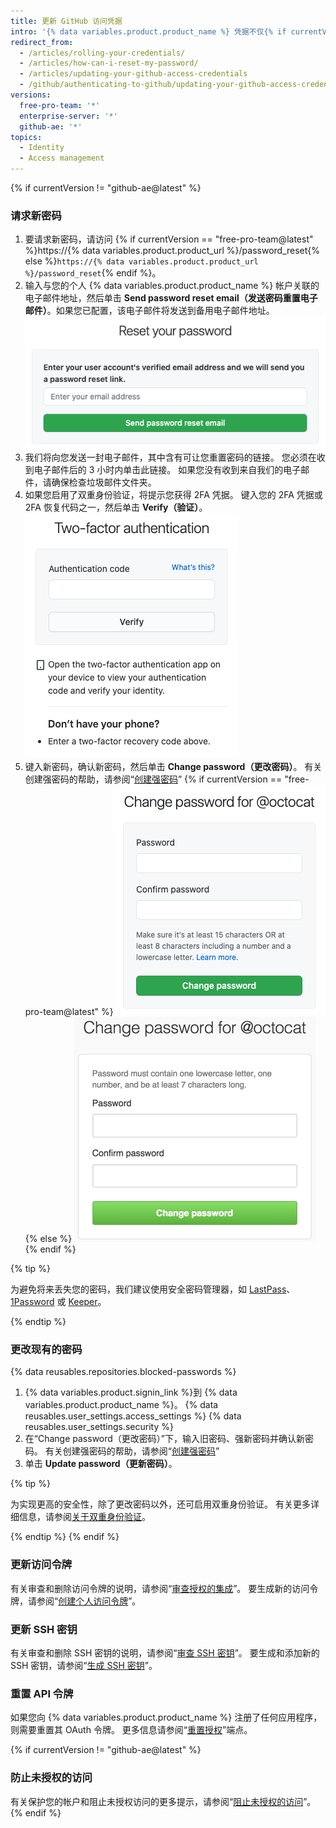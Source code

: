 ```yaml
---
title: 更新 GitHub 访问凭据
intro: '{% data variables.product.product_name %} 凭据不仅{% if currentVersion != "github-ae@latest" %}包括密码，还{% endif %}包括您用于与 {% data variables.product.product_name %} 通信的访问令牌、SSH 密钥和应用程序 API 令牌。 如果您有需要，可以自行重置所有这些访问凭据。'
redirect_from:
  - /articles/rolling-your-credentials/
  - /articles/how-can-i-reset-my-password/
  - /articles/updating-your-github-access-credentials
  - /github/authenticating-to-github/updating-your-github-access-credentials
versions:
  free-pro-team: '*'
  enterprise-server: '*'
  github-ae: '*'
topics:
  - Identity
  - Access management
---
```


{% if currentVersion != "github-ae@latest" %}
### 请求新密码

1. 要请求新密码，请访问 {% if currentVersion == "free-pro-team@latest" %}https://{% data variables.product.product_url %}/password_reset{% else %}`https://{% data variables.product.product_url %}/password_reset`{% endif %}。
2. 输入与您的个人 {% data variables.product.product_name %} 帐户关联的电子邮件地址，然后单击 **Send password reset email（发送密码重置电子邮件）**。如果您已配置，该电子邮件将发送到备用电子邮件地址。 ![密码重置电子邮件请求对话框](/assets/images/help/settings/password-recovery-email-request.png)
3. 我们将向您发送一封电子邮件，其中含有可让您重置密码的链接。 您必须在收到电子邮件后的 3 小时内单击此链接。 如果您没有收到来自我们的电子邮件，请确保检查垃圾邮件文件夹。
4. 如果您启用了双重身份验证，将提示您获得 2FA 凭据。 键入您的 2FA 凭据或 2FA 恢复代码之一，然后单击 **Verify（验证）**。 ![双重身份验证提示](/assets/images/help/2fa/2fa-password-reset.png)
5. 键入新密码，确认新密码，然后单击 **Change password（更改密码）**。 有关创建强密码的帮助，请参阅“[创建强密码](/articles/creating-a-strong-password)”
  {% if currentVersion == "free-pro-team@latest" %}![Password recovery box](/assets/images/help/settings/password-recovery-page.png){% else %}
  ![密码恢复框](/assets/images/enterprise/settings/password-recovery-page.png){% endif %}

{% tip %}

为避免将来丢失您的密码，我们建议使用安全密码管理器，如 [LastPass](https://lastpass.com/)、[1Password](https://1password.com/) 或 [Keeper](https://keepersecurity.com/)。

{% endtip %}

### 更改现有的密码

{% data reusables.repositories.blocked-passwords %}

1. {% data variables.product.signin_link %}到 {% data variables.product.product_name %}。
{% data reusables.user_settings.access_settings %}
{% data reusables.user_settings.security %}
4. 在“Change password（更改密码）”下，输入旧密码、强新密码并确认新密码。 有关创建强密码的帮助，请参阅“[创建强密码](/articles/creating-a-strong-password)”
5. 单击 **Update password（更新密码）**。

{% tip %}

为实现更高的安全性，除了更改密码以外，还可启用双重身份验证。 有关更多详细信息，请参阅[关于双重身份验证](/articles/about-two-factor-authentication)。

{% endtip %}
{% endif %}
### 更新访问令牌

有关审查和删除访问令牌的说明，请参阅“[审查授权的集成](/articles/reviewing-your-authorized-integrations)”。 要生成新的访问令牌，请参阅“[创建个人访问令牌](/github/authenticating-to-github/creating-a-personal-access-token)”。

### 更新 SSH 密钥

有关审查和删除 SSH 密钥的说明，请参阅“[审查 SSH 密钥](/articles/reviewing-your-ssh-keys)”。 要生成和添加新的 SSH 密钥，请参阅“[生成 SSH 密钥](/articles/generating-an-ssh-key)”。

### 重置 API 令牌

如果您向 {% data variables.product.product_name %} 注册了任何应用程序，则需要重置其 OAuth 令牌。 更多信息请参阅“[重置授权](/rest/reference/apps#reset-an-authorization)”端点。

{% if currentVersion != "github-ae@latest" %}
### 防止未授权的访问

有关保护您的帐户和阻止未授权访问的更多提示，请参阅“[阻止未授权的访问](/articles/preventing-unauthorized-access)”。
{% endif %}
